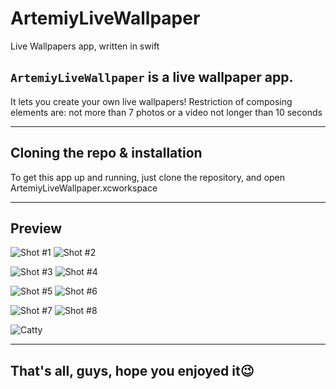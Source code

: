 # ArtemiyLiveWallpaper
Live Wallpapers app, written in swift

## ```ArtemiyLiveWallpaper``` is a live wallpaper app.
It lets you create your own live wallpapers! Restriction of composing elements are:
not more than 7 photos or a video not longer than 10 seconds

---

## Cloning the repo & installation

To get this app up and running, just clone the repository, and open ArtemiyLiveWallpaper.xcworkspace

---

## Preview

![Shot #1](/images/LiveFirst1.gif)    ![Shot #2](/images/LiveFirst2.gif)

![Shot #3](/images/LiveFirst3.gif)    ![Shot #4](/images/LiveFirst4.gif)

![Shot #5](/images/LiveSec1.gif)    ![Shot #6](/images/LiveSec21.gif)

![Shot #7](/images/LiveSec31.gif)    ![Shot #8](/images/LiveSec3.gif)

![Catty](https://media.giphy.com/media/vFKqnCdLPNOKc/giphy.gif)

---

## That's all, guys, hope you enjoyed it😉
